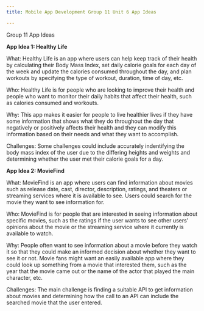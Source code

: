 ```yaml
---
title: Mobile App Development Group 11 Unit 6 App Ideas

---
```


Group 11 App Ideas

**App Idea 1: Healthy Life**

What: Healthy Life is an app where users can help keep track of their health by calculating their Body Mass Index, set daily calorie goals for each day of the week and update the calories consumed throughout the day, and plan workouts by specifying the type of workout, duration, time of day, etc.

Who: Healthy Life is for people who are looking to improve their health and people who want to monitor their daily habits that affect their health, such as calories consumed and workouts.

Why: This app makes it easier for people to live healthier lives if they have some information that shows what they do throughout the day that negatively or positively affects their health and they can modify this information based on their needs and what they want to accomplish.

Challenges: Some challenges could include accurately indentifying the body mass index of the user due to the differing heights and weights and determining whether the user met their calorie goals for a day.



**App Idea 2: MovieFind**

What: MovieFind is an app where users can find information about movies such as release date, cast, director, description, ratings, and theaters or streaming services where it is available to see. Users could search for the movie they want to see information for.

Who: MovieFind is for people that are interested in seeing information about specific movies, such as the ratings if the user wants to see other users' opinions about the movie or the streaming service where it currently is available to watch.

Why: People often want to see information about a movie before they watch it so that they could make an informed decision about whether they want to see it or not. Movie fans might want an easily available app where they could look up something from a movie that interested them, such as the year that the movie came out or the name of the actor that played the main character, etc.

Challenges: The main challenge is finding a suitable API to get information about movies and determining how the call to an API can include the searched movie that the user entered.